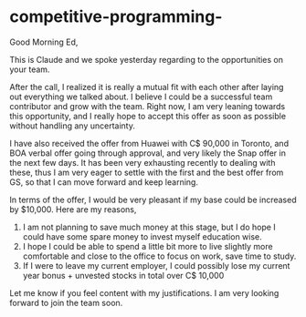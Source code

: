# competitive-programming-

Good Morning Ed, 

This is Claude and we spoke yesterday regarding to the opportunities on your team. 

After the call, I realized it is really a mutual fit with each other after laying out everything we talked about. I believe I could be a successful team contributor and grow with the team. Right now, I am very leaning towards this opportunity, and I really hope to accept this offer as soon as possible without handling any uncertainty. 

I have also received the offer from Huawei with C$ 90,000 in Toronto, and BOA verbal offer going through approval, and very likely the Snap offer in the next few days. It has been very exhausting recently to dealing with these, thus I am very eager to settle with the first and the best offer from GS, so that I can move forward and keep learning. 

In terms of the offer, I would be very pleasant if my base could be increased by $10,000. Here are my reasons, 
1.	I am not planning to save much money at this stage, but I do hope I could have some spare money to invest myself education wise. 
2.	I hope I could be able to spend a little bit more to live slightly more comfortable and close to the office to focus on work, save time to study.
3.	If I were to leave my current employer, I could possibly lose my current year bonus + unvested stocks in total over C$ 10,000 

Let me know if you feel content with my justifications. I am very looking forward to join the team soon. 
